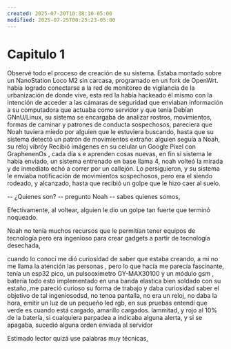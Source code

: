 ```yaml
---
created: 2025-07-20T10:38:10-05:00
modified: 2025-07-25T00:25:23-05:00
---
```


# Capitulo 1

Observé todo el proceso de creación de su sistema. Estaba montado sobre un NanoStation Loco M2 sin carcasa, programado en un fork de OpenWrt. había logrado conectarse a la red de monitoreo de vigilancia de la urbanización de donde vive, esta red la había hackeado él mismo con la intención de acceder a las cámaras de seguridad que enviaban información a su computadora que actuaba como servidor y que tenía Debían GNnU/Linux, su sistema  se encargaba de analizar rostros, movimientos, formas de caminar y patrones de conducta sospechosos, pareciera que Noah tuviera miedo por alguien que le estuviera buscando, hasta que su sistema detectó un patrón de movimientos extraño: 
alguien seguía a Noah, su reloj vibróy Recibió imágenes en su celular un Google Pixel con GraphenenOs , cada día s e aprenden cosas nuevas, en fin si sistema le había enviado, un sistema entrenado en base llama 4, noah volteó la mirada y de inmediato echó a correr por un callejón. Lo persiguieron, y su sistema le enviaba notificación de movimientos sospechosos, pero era el siendo rodeado, y alcanzado, hasta que recibió un golpe que le hizo caer al suelo.

-- ¿Quienes son? -- pregunto Noah
-- sabes quienes somos, 


Efectivamente, al voltear, alguien le dio un golpe tan fuerte que terminó noqueado.

Noah no tenía muchos recursos que le permitían tener equipos de tecnología pero era ingenioso para crear gadgets a partir de tecnología desechada,

cuando lo conocí me dió curiosidad de saber que estaba creando, a mí no me llama la atención las personas , pero lo que hacía me parecía fascinante, tenía un esp32 pico, un pulsooximetro GY-MAX30100 y un módulo gsm , batería todo esto implementado en una banda elastica bien soldado con su estaño,.me pareció curioso su forma de trabajo y daba curiosidad saber el objetivo de tal ingeniosodsd, no tenoa pantalla, no era un reloj, no daba la hora, emitir un luz de un pequeño led rgb, en sus pruebas entendí que verde es cuando está cargado, amarillo cargados. lammitad, y rojo al 10% de la batería,
si cualquiera parpadea a indicaba alguna alerta, y si se apagaba, sucedió alguna orden enviada al servidor 


Estimado lector quizá use palabras muy técnicas,
